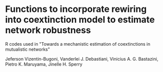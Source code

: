 # Functions to incorporate rewiring into coextinction model to estimate network robustness

R codes used in "Towards a mechanistic estimation of coextinctions in mutualistic networks"

Jeferson Vizentin-Bugoni, Vanderlei J. Debastiani, Vinicius A. G. Bastazini, Pietro K. Maruyama, Jinelle H. Sperry
